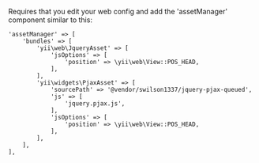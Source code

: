 Requires that you edit your web config and add the 'assetManager' component similar to this:

	'assetManager' => [
		'bundles' => [
			'yii\web\JqueryAsset' => [
				'jsOptions' => [
					'position' => \yii\web\View::POS_HEAD,
				],
			],
			'yii\widgets\PjaxAsset' => [
				'sourcePath' => '@vendor/swilson1337/jquery-pjax-queued',
				'js' => [
					'jquery.pjax.js',
				],
				'jsOptions' => [
					'position' => \yii\web\View::POS_HEAD,
				],
			],
		],
	],
